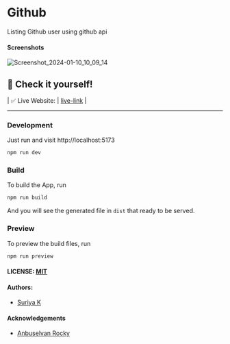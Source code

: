 # Github 

Listing Github user using github api



#### Screenshots

![Screenshot_2024-01-10_10_09_14](https://github.com/SuriyaMassMsd/cyberdude-challenges/assets/53015384/0615fa2e-e5d8-417b-9191-164cb7a03d48)




## 🎉 Check it yourself!

| ✅ Live Website: | [live-link](https://suriyamassmsd.github.io/cyberdude-challenges/Javascript-Dom/06.Github-api/dist/)                                                                                            |

---

### Development

Just run and visit http://localhost:5173

```bash
npm run dev
```

### Build

To build the App, run

```bash
npm run build
```

And you will see the generated file in `dist` that ready to be served.

### Preview

To preview the build files, run 

```bash 
npm run preview
```

#### LICENSE: [MIT](./LICENSE)

#### Authors:

- [Suriya K](https://github.com/SuriyaMassMsd)

#### Acknowledgements

- [Anbuselvan Rocky](https://fb.me/anburocky3)

